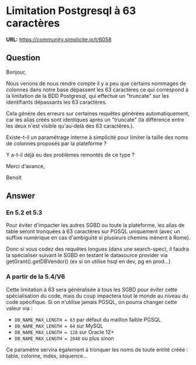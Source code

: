 # Limitation Postgresql à 63 caractères

**URL:** https://community.simplicite.io/t/6058

## Question
Bonjour,

Nous venons de nous rendre compte il y a peu que certains nommages de colonnes dans notre base dépassent les 63 caractères ce qui correspond à la limitation de la BDD Postgresql, qui effectue un "truncate" sur les identifiants dépassants les 63 caractères.

Cela génère des erreurs sur certaines requêtes générées automatiquement, car les alias créés sont identiques après un "truncate" (la différence entre les deux n'est visible qu'au-delà des 63 caractères.).

Existe-t-il un paramétrage interne à simplicité pour limiter la taille des noms de colonnes proposés par la plateforme ?

Y a-t-il déjà eu des problèmes remontés de ce type ?

Merci d'avance,

Benoît

## Answer
### En 5.2 et 5.3

Pour éviter d'impacter les autres SGBD ou toute la plateforme, les alias de table seront tronquées à 63 caractères sur PGSQL uniquement (avec un suffixe numérique en cas d'ambiguïté si plusieurs chemins mènent à Rome).

Donc si vous codez des requêtes longues (dans une search-spec), il faudra la spécialiser suivant le SGBD en testant le datasource provider via getGrant().getDBVendor() (ex si on utilise hsql en dev, pg en prod...)

### A partir de la 5.4/V6

Cette limitation à 63 sera généralisée à tous les SGBD pour éviter cette spécialisation du code, mais du coup impactera tout le monde au niveau du code spécifique. Si on n'utilise jamais PGSQL, on pourra changer cette valeur via :

- `DB_NAME_MAX_LENGTH = 63` par défaut du maillon faible PGSQL
- `DB_NAME_MAX_LENGTH = 64` sur MySQL
- `DB_NAME_MAX_LENGTH = 128` sur Oracle 12+
- `DB_NAME_MAX_LENGTH = 2048` ou plus sinon

Ce paramètre servira également à tronquer les noms de toute entité créée : table, colonne, index, séquence...
